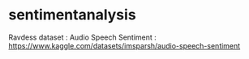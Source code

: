 # sentimentanalysis
Ravdess dataset : 
Audio Speech Sentiment : https://www.kaggle.com/datasets/imsparsh/audio-speech-sentiment
